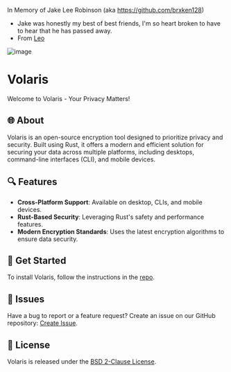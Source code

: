 In Memory of Jake Lee Robinson (aka https://github.com/brxken128)

- Jake was honestly my best of best friends, I'm so heart broken to have to hear that he has passed away.
- From [Leo](https://github.com/greendoescode)

![image](https://github.com/volarisapp/.github/assets/77177015/78662a5a-dc02-4b07-9d33-6440c071cac3)




# Volaris

Welcome to Volaris - Your Privacy Matters!

## 🌐 About

Volaris is an open-source encryption tool designed to prioritize privacy and security. Built using Rust, it offers a modern and efficient solution for securing your data across multiple platforms, including desktops, command-line interfaces (CLI), and mobile devices.

## 🔍 Features

- **Cross-Platform Support**: Available on desktop, CLIs, and mobile devices.
- **Rust-Based Security**: Leveraging Rust's safety and performance features.
- **Modern Encryption Standards**: Uses the latest encryption algorithms to ensure data security.

## 🚀 Get Started

To install Volaris, follow the instructions in the [repo](https://github.com/volarisapp/volaris).

## 🐛 Issues

Have a bug to report or a feature request? Create an issue on our GitHub repository: [Create Issue](https://github.com/volarisapp/volaris/issues).

## 📝 License

Volaris is released under the [BSD 2-Clause License](https://github.com/volarisapp/volaris/blob/main/LICENSE).
